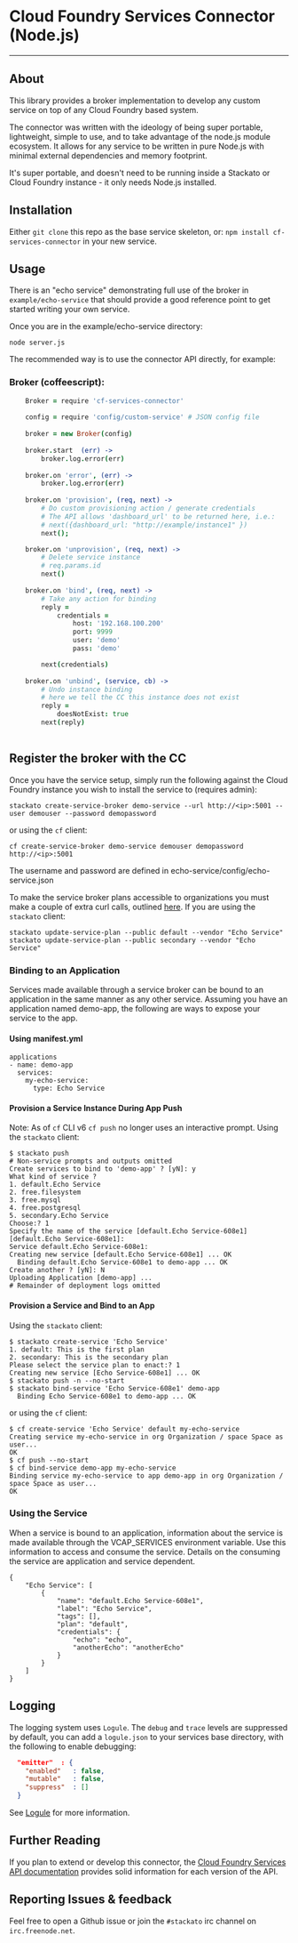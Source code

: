 # Cloud Foundry Services Connector (Node.js)
---

## About

This library provides a broker implementation to develop any custom service on
top of any Cloud Foundry based system.

The connector was written with the ideology of being super portable, lightweight,
simple to use, and to take advantage of the node.js module ecosystem. It allows 
for any service to be written in pure Node.js with minimal external
dependencies and memory footprint.

It's super portable, and doesn't need to be running inside a Stackato or
Cloud Foundry instance - it only needs Node.js installed.

## Installation

Either `git clone` this repo as the base service skeleton, or: `npm install cf-services-connector` in your new service.

## Usage

There is an "echo service" demonstrating full use of the broker in
`example/echo-service` that should provide a good reference point to get
started writing your own service.

Once you are in the example/echo-service directory:

    node server.js

The recommended way is to use the connector API directly, for example:

### Broker (coffeescript):
```coffeescript
    Broker = require 'cf-services-connector'
    
    config = require 'config/custom-service' # JSON config file
    
    broker = new Broker(config)
    
    broker.start  (err) ->
        broker.log.error(err)
      
    broker.on 'error', (err) ->
        broker.log.error(err)
    
    broker.on 'provision', (req, next) ->
        # Do custom provisioning action / generate credentials
        # The API allows 'dashboard_url' to be returned here, i.e.:
        # next({dashboard_url: "http://example/instance1" }) 
        next();

    broker.on 'unprovision', (req, next) ->
        # Delete service instance
        # req.params.id
        next()
    
    broker.on 'bind', (req, next) ->
        # Take any action for binding
        reply =
            credentials =
                host: '192.168.100.200'
                port: 9999
                user: 'demo'
                pass: 'demo'

        next(credentials)
    
    broker.on 'unbind', (service, cb) ->
        # Undo instance binding
        # here we tell the CC this instance does not exist
        reply =
            doesNotExist: true
        next(reply)
    
```

## Register the broker with the CC

Once you have the service setup, simply run the following against the
Cloud Foundry instance you wish to install the service to (requires admin):

    stackato create-service-broker demo-service --url http://<ip>:5001 --user demouser --password demopassword

or using the `cf` client:

    cf create-service-broker demo-service demouser demopassword http://<ip>:5001

The username and password are defined in echo-service/config/echo-service.json

To make the service broker plans accessible to organizations you must make
a couple of extra curl calls, outlined [here](http://docs.cloudfoundry.org/services/access-control.html). 
If you are using the `stackato` client:

    stackato update-service-plan --public default --vendor "Echo Service"
    stackato update-service-plan --public secondary --vendor "Echo Service"

### Binding to an Application

Services made available through a service broker can be bound to an application in the same manner as any other service. Assuming you have an application named demo-app, the following are ways to expose your service to the app.

#### Using manifest.yml

```
applications
- name: demo-app
  services:
    my-echo-service:
      type: Echo Service
```

#### Provision a Service Instance During App Push

Note: As of `cf` CLI v6 `cf push` no longer uses an interactive prompt.
Using the `stackato` client:

```
$ stackato push
# Non-service prompts and outputs omitted
Create services to bind to 'demo-app' ? [yN]: y
What kind of service ?
1. default.Echo Service
2. free.filesystem
3. free.mysql
4. free.postgresql
5. secondary.Echo Service
Choose:? 1
Specify the name of the service [default.Echo Service-608e1]
[default.Echo Service-608e1]:
Service default.Echo Service-608e1:
Creating new service [default.Echo Service-608e1] ... OK
  Binding default.Echo Service-608e1 to demo-app ... OK
Create another ? [yN]: N
Uploading Application [demo-app] ...
# Remainder of deployment logs omitted
```

#### Provision a Service and Bind to an App

Using the `stackato` client:

```
$ stackato create-service 'Echo Service'
1. default: This is the first plan
2. secondary: This is the secondary plan
Please select the service plan to enact:? 1
Creating new service [Echo Service-608e1] ... OK
$ stackato push -n --no-start
$ stackato bind-service 'Echo Service-608e1' demo-app
  Binding Echo Service-608e1 to demo-app ... OK
```

or using the `cf` client:

```
$ cf create-service 'Echo Service' default my-echo-service
Creating service my-echo-service in org Organization / space Space as user...
OK
$ cf push --no-start
$ cf bind-service demo-app my-echo-service
Binding service my-echo-service to app demo-app in org Organization / space Space as user...
OK
```

### Using the Service
When a service is bound to an application, information about the service is made available through the VCAP_SERVICES environment variable. Use this information to access and consume the service. Details on the consuming the service are application and service dependent.

```
{
    "Echo Service": [
        {
            "name": "default.Echo Service-608e1",
            "label": "Echo Service",
            "tags": [],
            "plan": "default",
            "credentials": {
                "echo": "echo",
                "anotherEcho": "anotherEcho"
            }
        }
    ]
}
```

## Logging

The logging system uses `Logule`. The `debug` and `trace` levels are
suppressed by default, you can add a `logule.json` to your services base
directory, with the following to enable debugging:

```json
  "emitter"  : {
    "enabled"   : false,
    "mutable"   : false,
    "suppress"  : []
  }
```

See [Logule](https://github.com/clux/logule) for more information.

## Further Reading

If you plan to extend or develop this connector, the
[Cloud Foundry Services API documentation](http://docs.cloudfoundry.org/services/api.html)
provides solid information for each version of the API.

## Reporting Issues & feedback

Feel free to open a Github issue or join the `#stackato` irc channel on `irc.freenode.net`.
